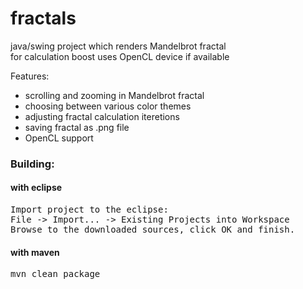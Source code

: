 fractals
========
java/swing project which renders Mandelbrot fractal <br>
for calculation boost uses OpenCL device if available <br>

Features:
 - scrolling and zooming in Mandelbrot fractal
 - choosing between various color themes
 - adjusting fractal calculation iteretions
 - saving fractal as .png file
 - OpenCL support

### Building:
#### with eclipse
<pre>
Import project to the eclipse:
File -> Import... -> Existing Projects into Workspace
Browse to the downloaded sources, click OK and finish.
</pre>

#### with maven
<pre>
mvn clean package
</pre>
